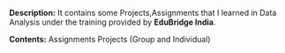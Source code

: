 **Description:**
      It contains some Projects,Assignments that I learned in Data Analysis under the training 
      provided by **EduBridge India**.

**Contents:**
       Assignments
       Projects (Group and Individual)

